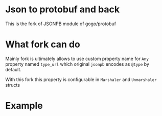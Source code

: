 # Json to protobuf and back
This is the fork of JSONPB module of gogo/protobuf 

# What fork can do
Mainly fork is ultimately allows to use custom property name
for `Any` property named `type_url` which original `jsonpb` encodes
as `@type` by default.

With this fork this property is configurable in `Marshaler` and `Unmarshaler`
structs

# Example

```go

```
